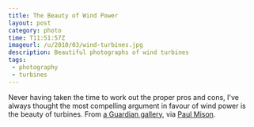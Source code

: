 ```yaml
---
title: The Beauty of Wind Power
layout: post
category: photo
time: T11:51:57Z
imageurl: /u/2010/03/wind-turbines.jpg
description: Beautiful photographs of wind turbines
tags:
 - photography
 - turbines
---
```


Never having taken the time to work out the proper pros and cons, I've always thought the most compelling argument in favour of wind power is the beauty of turbines. From [a Guardian gallery](http://www.guardian.co.uk/environment/gallery/2010/mar/11/beauty-of-wind-power?picture=359703775), via [Paul Mison](http://notes.husk.org/post/441908653/wind-power).
